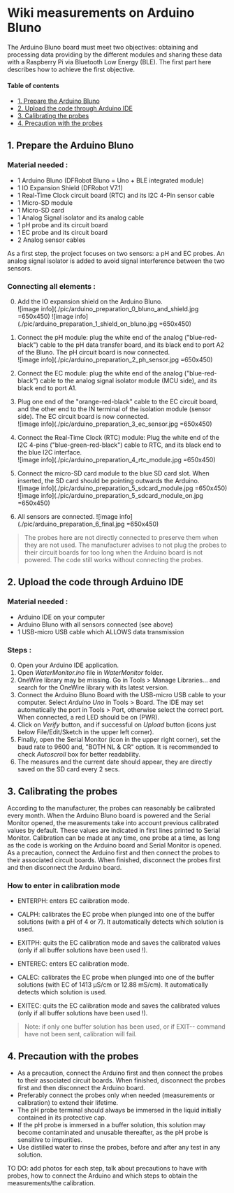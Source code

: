 # Wiki measurements on Arduino Bluno

The Arduino Bluno board must meet two objectives: obtaining and processing data providing by the different modules and sharing these data with a Raspberry Pi via Bluetooth Low Energy (BLE). The first part here describes how to achieve the first objective.

#### Table of contents

- [1. Prepare the Arduino Bluno](#1-prepare-the-arduino-bluno)
- [2. Upload the code through Arduino IDE](#2-upload-the-code-through-arduino-ide)
- [3. Calibrating the probes](#3-calibrating-the-probes)
- [4. Precaution with the probes](#4-precaution-with-the-probes)


## 1. Prepare the Arduino Bluno


### Material needed :
* 1 Arduino Bluno (DFRobot Bluno = Uno + BLE integrated module)
* 1 IO Expansion Shield (DFRobot V7.1)
* 1 Real-Time Clock circuit board (RTC) and its I2C 4-Pin sensor cable
* 1 Micro-SD module
* 1 Micro-SD card
* 1 Analog Signal isolator and its analog cable
* 1 pH probe and its circuit board
* 1 EC probe and its circuit board
* 2 Analog sensor cables

As a first step, the project focuses on two sensors: a pH and EC probes. An analog signal isolator is added to avoid signal interference between the two sensors.

### Connecting all elements :
0. Add the IO expansion shield on the Arduino Bluno.  
![image info](./pic/arduino_preparation_0_bluno_and_shield.jpg =650x450)
![image info](./pic/arduino_preparation_1_shield_on_bluno.jpg =650x450)

1. Connect the pH module: plug the white end of the analog ("blue-red-black") cable to the pH data transfer board, and its black end to port A2 of the Bluno. The pH circuit board is now connected.  
![image info](./pic/arduino_preparation_2_ph_sensor.jpg =650x450)
2. Connect the EC module: plug the white end of the analog ("blue-red-black") cable to the analog signal isolator module (MCU side), and its black end to port A1.  
3. Plug one end of the "orange-red-black" cable to the EC circuit board, and the other end to the IN terminal of the isolation module (sensor side). The EC circuit board is now connected.  
![image info](./pic/arduino_preparation_3_ec_sensor.jpg =650x450)
4. Connect the Real-Time Clock (RTC) module: Plug the white end of the I2C 4-pins ("blue-green-red-black") cable to RTC, and its black end to the blue I2C interface.  
![image info](./pic/arduino_preparation_4_rtc_module.jpg =650x450)
5. Connect the micro-SD card module to the blue SD card slot. When inserted, the SD card should be pointing outwards the Arduino.  
![image info](./pic/arduino_preparation_5_sdcard_module.jpg =650x450)
![image info](./pic/arduino_preparation_5_sdcard_module_on.jpg =650x450)
6. All sensors are connected.
![image info](./pic/arduino_preparation_6_final.jpg =650x450)

> The probes here are not directly connected to preserve them when they are not used. The manufacturer advises to not plug the probes to their circuit boards for too long when the Arduino board is not powered. The code still works without connecting the probes.

## 2. Upload the code through Arduino IDE


### Material needed :
* Arduino IDE on your computer
* Arduino Bluno with all sensors connected (see above)
* 1 USB-micro USB cable which ALLOWS data transmission


### Steps :  
0. Open your Arduino IDE application.  
1. Open *WaterMonitor.ino* file in *WaterMonitor* folder.  
2. OneWire library may be missing. Go in Tools > Manage Libraries... and search for the OneWire library with its latest version.   
3. Connect the Arduino Bluno Board with the USB-micro USB cable to your computer. Select *Arduino Uno* in Tools > Board. The IDE may set automatically the port in Tools > Port, otherwise select the correct port. When connected, a red LED should be on (PWR).
4. Click on *Verify* button, and if successful on *Upload* button (icons just below File/Edit/Sketch in the upper left corner).  
5. Finally, open the Serial Monitor (icon in the upper right corner), set the baud rate to 9600 and, "BOTH NL & CR" option. It is recommended to check *Autoscroll* box for better readability.  
6. The measures and the current date should appear, they are directly saved on the SD card every 2 secs.  

## 3. Calibrating the probes

According to the manufacturer, the probes can reasonably be calibrated every month. When the Arduino Bluno board is powered and the Serial Monitor opened, the measurements take into account previous calibrated values by default. These values are indicated in first lines printed to Serial Monitor. Calibration can be made at any time, one probe at a time, as long as the code is working on the Arduino board and Serial Monitor is opened. As a precaution, connect the Arduino first and then connect the probes to their associated circuit boards. When finished, disconnect the probes first and then disconnect the Arduino board.

### How to enter in calibration mode

* ENTERPH: enters EC calibration mode.  
* CALPH: calibrates the EC probe when plunged into one of the buffer solutions (with a pH of 4 or 7). It automatically detects which solution is used.  
* EXITPH: quits the EC calibration mode and saves the calibrated values (only if all buffer solutions have been used !).  

* ENTEREC: enters EC calibration mode.  
* CALEC: calibrates the EC probe when plunged into one of the buffer solutions (with EC of 1413 µS/cm or 12.88 mS/cm). It automatically detects which solution is used.  
* EXITEC: quits the EC calibration mode and saves the calibrated values (only if all buffer solutions have been used !).  

> Note: if only one buffer solution has been used, or if EXIT-- command have not been sent, calibration will fail.  

## 4. Precaution with the probes

* As a precaution, connect the Arduino first and then connect the probes to their associated circuit boards. When finished, disconnect the probes first and then disconnect the Arduino board.  
* Preferably connect the probes only when needed (measurements or calibration) to extend their lifetime.  
* The pH probe terminal should always be immersed in the liquid initially contained in its protective cap.  
* If the pH probe is immersed in a buffer solution, this solution may become contaminated and unusable thereafter, as the pH probe is sensitive to impurities.   
* Use distilled water to rinse the probes, before and after any test in any solution.


TO DO: add photos for each step, talk about precautions to have with probes, how to connect the Arduino and which steps to obtain the measurements/the calibration.


